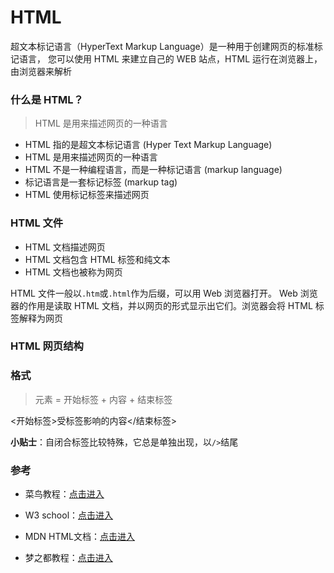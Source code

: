 # HTML

超文本标记语言（HyperText Markup Language）是一种用于创建网页的标准标记语言，
您可以使用 HTML 来建立自己的 WEB 站点，HTML 运行在浏览器上，由浏览器来解析

### 什么是 HTML？

> HTML 是用来描述网页的一种语言

 - HTML 指的是超文本标记语言 (Hyper Text Markup Language)
 - HTML 是用来描述网页的一种语言
 - HTML 不是一种编程语言，而是一种标记语言 (markup language)
 - 标记语言是一套标记标签 (markup tag)
 - HTML 使用标记标签来描述网页

### HTML 文件

  - HTML 文档描述网页
  - HTML 文档包含 HTML 标签和纯文本
  - HTML 文档也被称为网页

 HTML 文件一般以`.htm`或`.html`作为后缀，可以用 Web 浏览器打开。
 Web 浏览器的作用是读取 HTML 文档，并以网页的形式显示出它们。浏览器会将 HTML 标签解释为网页

### HTML 网页结构

<div></div>

### 格式

> 元素 = 开始标签 + 内容 + 结束标签

<开始标签>受标签影响的内容</结束标签>

**小贴士**：自闭合标签比较特殊，它总是单独出现，以`/>`结尾

### 参考

 - 菜鸟教程：[点击进入](http://www.runoob.com/)

 - W3 school：[点击进入](http://www.w3school.com.cn/)

 - MDN HTML文档：[点击进入](https://developer.mozilla.org/zh-CN/docs/Web/HTML)

 - 梦之都教程：[点击进入](http://www.dreamdu.com/xhtml/)
